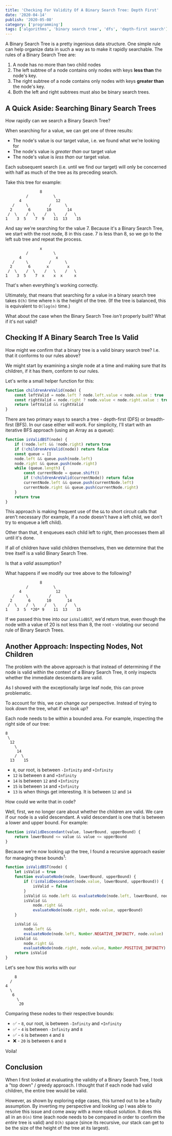 ```yaml
---
title: 'Checking For Validity Of A Binary Search Tree: Depth First'
date: '2020-04-14'
publish: '2020-05-08'
category: ['programming']
tags: ['algorithms', 'binary search tree', 'dfs', 'depth-first search']
---
```


A Binary Search Tree is a pretty ingenious data structure. One simple rule can help organize data in such a way as to make it rapidly searchable. The rules of a Binary Search Tree are:

1. A node has no more than two child nodes
2. The left subtree of a node contains only nodes with keys **less than** the node's key.
3. The right subtree of a node contains only nodes with keys **greater than** the node's key.
4. Both the left and right subtrees must also be binary search trees.

## A Quick Aside: Searching Binary Search Trees

How rapidly can we search a Binary Search Tree?

When searching for a value, we can get one of three results:

-   The node's value is our target value, i.e. we found what we're looking for
-   The node's value is _greater than_ our target value
-   The node's value is _less than_ our target value.

Each subsequent search (i.e. until we find our target) will only be concerned with half as much of the tree as its preceding search.

Take this tree for example:

```
               8
         /           \
      4               12
   /     \         /      \
  2       6       10       14
 /  \    /  \    /   \    /   \
1    3  5    7  9    11  13    15
```

And say we're searching for the value 7. Because it's a Binary Search Tree, we start with the root node, 8 in this case. 7 is less than 8, so we go to the left sub tree and repeat the process.

```
               x
         /           \
      4               x
   /     \         /      \
  2       6       x        x
 /  \    /  \    /   \    /   \
1    3  5    7  x    x  x     x
```

That's when everything's working correctly.

Ultimately, that means that searching for a value in a binary search tree takes `O(h)` time where `h` is the height of the tree. (If the tree is balanced, this is equivalent to `O(log(n)` time.)

What about the case when the Binary Search Tree _isn't_ properly built? What if it's not valid?

## Checking If A Binary Search Tree Is Valid

How might we confirm that a binary tree is a valid binary search tree? I.e. that it conforms to our rules above?

We might start by examining a single node at a time and making sure that its children, if it has them, conform to our rules.

Let's write a small helper function for this:

```javascript:title=childrenAreValid.js
function childrenAreValid(node) {
    const leftValid = node.left ? node.left.value < node.value : true
    const rightValid = node.right ? node.value < node.right.value : true
    return leftValid && rightValid
}
```

There are two primary ways to search a tree - depth-first (DFS) or breadth-first (BFS). In our case either will work. For simplicity, I'll start with an iterative BFS approach (using an Array as a queue):

```javascript:title=isValidBST.js
function isValidBST(node) {
    if (!node.left && !node.right) return true
    if (!childrenAreValid(node)) return false
    const queue = []
    node.left && queue.push(node.left)
    node.right && queue.push(node.right)
    while (queue.length) {
        const currentNode = queue.shift()
        if (!childrenAreValid(currentNode)) return false
        currentNode.left && queue.push(currentNode.left)
        currentNode.right && queue.push(currentNode.right)
    }
    return true
}
```

This approach is making frequent use of the `&&` to short circuit calls that aren't necessary (for example, if a node doesn't have a left child, we don't try to enqueue a left child).

Other than that, it enqueues each child left to right, then processes them all until it's done.

If all of children have valid children themselves, then we determine that the tree itself is a valid Binary Search Tree.

Is that a _valid_ assumption?

What happens if we modify our tree above to the following?

```
               8
         /           \
      4               12
   /     \         /      \
  2       6       10       14
 /  \    /  \    /   \    /   \
1    3  5  *20* 9    11  13    15
```

If we passed this tree into our `isValidBST`, we'd return true, even though the node with a value of 20 is not less than 8, the root - violating our second rule of Binary Search Trees.

## Another Approach: Inspecting Nodes, Not Children

The problem with the above approach is that instead of determining if the node is valid within the context of a Binary Search Tree, it only inspects whether the immediate descendants are valid.

As I showed with the exceptionally large leaf node, this can prove problematic.

To account for this, we can change our perspective. Instead of trying to look _down_ the tree, what if we look _up_?

Each node needs to be within a bounded area. For example, inspecting the right side of our tree:

```
8
 \
  12
    \
     14
    /  \
  13    15
```

-   `8`, our root, is between `-Infinity` and `+Infinity`
-   `12` is between `8` and `+Infinity`
-   `14` is between `12` and `+Infinity`
-   `15` is between `14` and `+Infinity`
-   `13` is when things get interesting. It is between `12` and `14`

How could we write that in code?

Well, first, we no longer care about whether the children are valid. We care if our node is a valid descendant. A valid descendant is one that is between a lower and upper bound. For example:

```javascript:title=isValidDescendant.js
function isValidDescendant(value, lowerBound, upperBound) {
    return lowerBound <= value && value <= upperBound
}
```

Because we're now looking _up_ the tree, I found a recursive approach easier for managing these bounds<sup>1</sup>:

```javascript:title=isValidBST-Updated.js
function isValidBST(node) {
    let isValid = true
    function evaluateNode(node, lowerBound, upperBound) {
        if (!isValidDescendant(node.value, lowerBound, upperBound)) {
            isValid = false
        }
        isValid && node.left && evaluateNode(node.left, lowerBound, node.value)
        isValid &&
            node.right &&
            evaluateNode(node.right, node.value, upperBound)
    }

    isValid &&
        node.left &&
        evaluateNode(node.left, Number.NEGATIVE_INFINITY, node.value)
    isValid &&
        node.right &&
        evaluateNode(node.right, node.value, Number.POSITIVE_INFINITY)
    return isValid
}
```

Let's see how this works with our

```
    8
  /
4
  \
   6
     \
      20
```

Comparing these nodes to their respective bounds:

-   ✅ - `8`, our root, is between `-Infinity` and `+Infinity`
-   ✅ - `4` is between `-Infinity` and `8`
-   ✅ - `6` is between `4` and `8`
-   ❌ - `20` is between `6` and `8`

Voila!

## Conclusion

When I first looked at evaluating the validity of a Binary Search Tree, I took a "top down" / greedy approach. I thought that if each node had valid children, the entire tree would be valid.

However, as shown by exploring edge cases, this turned out to be a faulty assumption. By inverting my perspective and looking _up_ I was able to resolve this issue and come away with a more robust solution. It does this all in an `O(n)` time (each node needs to be compared in order to confirm the _entire_ tree is valid) and `O(h)` space (since its recursive, our stack can get to be the size of the height of the tree at its largest).
